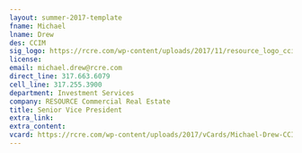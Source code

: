 ```yaml
---
layout: summer-2017-template 
fname: Michael
lname: Drew
des: CCIM
sig_logo: https://rcre.com/wp-content/uploads/2017/11/resource_logo_ccim.png
license: 
email: michael.drew@rcre.com
direct_line: 317.663.6079
cell_line: 317.255.3900
department: Investment Services
company: RESOURCE Commercial Real Estate
title: Senior Vice President
extra_link: 
extra_content: 
vcard: https://rcre.com/wp-content/uploads/2017/vCards/Michael-Drew-CCIM.vcf
---
```

